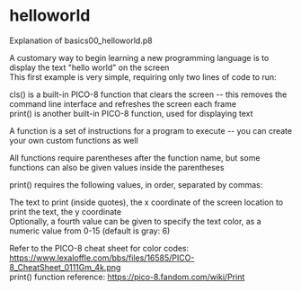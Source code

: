# helloworld
Explanation of basics00_helloworld.p8

A customary way to begin learning a new programming language is to display the text "hello world" on the screen  
This first example is very simple, requiring only two lines of code to run:  

cls() is a built-in PICO-8 function that clears the screen -- this removes the command line interface and refreshes the screen each frame  
print() is another built-in PICO-8 function, used for displaying text  

A function is a set of instructions for a program to execute -- you can create your own custom functions as well  

All functions require parentheses after the function name, but some functions can also be given values inside the parentheses  

print() requires the following values, in order, separated by commas:  

The text to print (inside quotes), the x coordinate of the screen location to print the text, the y coordinate  
Optionally, a fourth value can be given to specify the text color, as a numeric value from 0-15 (default is gray: 6)  

Refer to the PICO-8 cheat sheet for color codes: https://www.lexaloffle.com/bbs/files/16585/PICO-8_CheatSheet_0111Gm_4k.png  
print() function reference: https://pico-8.fandom.com/wiki/Print
